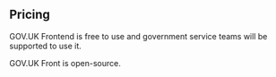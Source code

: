 ## Pricing

GOV.UK Frontend is free to use and government service teams will be supported to use it. 

GOV.UK Front is open-source. 
